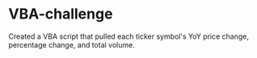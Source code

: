 # VBA-challenge
Created a VBA script that pulled each ticker symbol's YoY price change, percentage change, and total volume.
